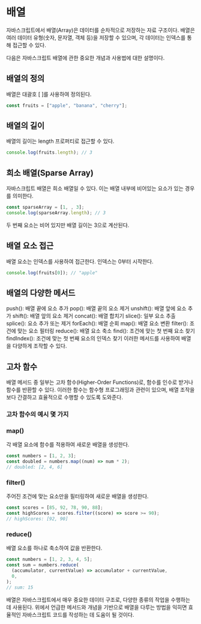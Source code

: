 # 배열

자바스크립트에서 배열(Array)은 데이터를 순차적으로 저장하는 자료 구조이다.
배열은 여러 데이터 유형(숫자, 문자열, 객체 등)을 저장할 수 있으며, 각 데이터는 인덱스를 통해 접근할 수 있다.

다음은 자바스크립트 배열에 관한 중요한 개념과 사용법에 대한 설명이다.

## 배열의 정의

배열은 대괄호 [ ]를 사용하여 정의된다.

```js
const fruits = ["apple", "banana", "cherry"];
```

## 배열의 길이

배열의 길이는 length 프로퍼티로 접근할 수 있다.

```js
console.log(fruits.length); // 3
```

## 희소 배열(Sparse Array)

자바스크립트 배열은 희소 배열일 수 있다.
이는 배열 내부에 비어있는 요소가 있는 경우를 의미한다.

```js
const sparseArray = [1, , 3];
console.log(sparseArray.length); // 3
```

두 번째 요소는 비어 있지만 배열 길이는 3으로 계산된다.

## 배열 요소 접근

배열 요소는 인덱스를 사용하여 접근한다. 인덱스는 0부터 시작한다.

```js
console.log(fruits[0]); // "apple"
```

## 배열의 다양한 메서드

push(): 배열 끝에 요소 추가
pop(): 배열 끝의 요소 제거
unshift(): 배열 앞에 요소 추가
shift(): 배열 앞의 요소 제거
concat(): 배열 합치기
slice(): 일부 요소 추출
splice(): 요소 추가 또는 제거
forEach(): 배열 순회
map(): 배열 요소 변환
filter(): 조건에 맞는 요소 필터링
reduce(): 배열 요소 축소
find(): 조건에 맞는 첫 번째 요소 찾기
findIndex(): 조건에 맞는 첫 번째 요소의 인덱스 찾기
이러한 메서드를 사용하여 배열을 다양하게 조작할 수 있다.

## 고차 함수

배열 메서드 중 일부는 고차 함수(Higher-Order Functions)로, 함수를 인수로 받거나 함수를 반환할 수 있다.
이러한 함수는 함수형 프로그래밍과 관련이 있으며, 배열 조작을 보다 간결하고 효율적으로 수행할 수 있도록 도와준다.

### 고차 함수의 예시 몇 가지

### map()

각 배열 요소에 함수를 적용하여 새로운 배열을 생성한다.

```js
const numbers = [1, 2, 3];
const doubled = numbers.map((num) => num * 2);
// doubled: [2, 4, 6]
```

### filter()

주어진 조건에 맞는 요소만을 필터링하여 새로운 배열을 생성한다.

```js
const scores = [85, 92, 78, 90, 88];
const highScores = scores.filter((score) => score >= 90);
// highScores: [92, 90]
```

### reduce()

배열 요소를 하나로 축소하여 값을 반환한다.

```js
const numbers = [1, 2, 3, 4, 5];
const sum = numbers.reduce(
  (accumulator, currentValue) => accumulator + currentValue,
  0,
);
// sum: 15
```

배열은 자바스크립트에서 매우 중요한 데이터 구조로, 다양한 종류의 작업을 수행하는 데 사용된다.
위에서 언급한 메서드와 개념을 기반으로 배열을 다루는 방법을 익히면 효율적인 자바스크립트 코드를 작성하는 데 도움이 될 것이다.
